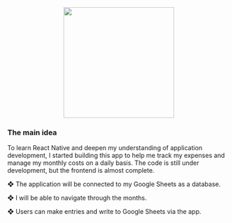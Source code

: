 <div id="header" align="center">
  <img src="https://github.com/VinLacer/Controle/blob/master/Example.gif" width="250"/>
</div>

###  <div align= "left"> **The main idea**
 
  To learn React Native and deepen my understanding of application development, I started building this app to help me track my expenses and manage my monthly costs on a daily basis. The code is still under development, but the frontend is almost complete.
  
❖ The application will be connected to my Google Sheets as a database.

❖ I will be able to navigate through the months.

❖ Users can make entries and write to Google Sheets via the app.


